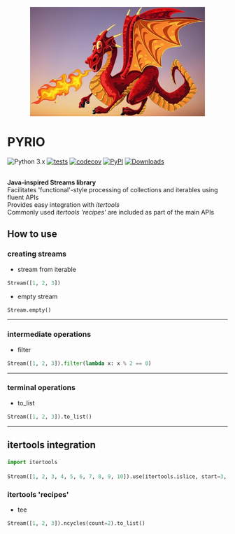 <p align="center">
  <img src="https://github.com/kaliv0/pyrio/blob/main/assets/Pyrio.jpg?raw=true" width="400" alt="Pyrio">
</p>

# PYRIO


![Python 3.x](https://img.shields.io/badge/python-3.12-blue?style=flat-square&logo=Python&logoColor=white)
[![tests](https://img.shields.io/github/actions/workflow/status/kaliv0/pyrio/ci.yml)](https://github.com/kaliv0/pyrio/actions/workflows/ci.yml)
[![codecov](https://codecov.io/gh/kaliv0/pyrio/graph/badge.svg?token=7EEG43BL33)](https://codecov.io/gh/kaliv0/pyrio)
[![PyPI](https://img.shields.io/pypi/v/pyrio.svg)](https://pypi.org/project/pyrio/)
[![Downloads](https://static.pepy.tech/badge/pyrio)](https://pepy.tech/project/pyrio)

<br><b>Java-inspired Streams library</b>
<br>Facilitates 'functional'-style processing of collections and iterables using fluent APIs
<br>Provides easy integration with <i>itertools</i>
<br>Commonly used <i>itertools 'recipes'</i> are included as part of the main APIs

## How to use
### creating streams
- stream from iterable
```python
Stream([1, 2, 3])
```
- empty stream
```python
Stream.empty()
```
--------------------------------------------
### intermediate operations
- filter
```python
Stream([1, 2, 3]).filter(lambda x: x % 2 == 0)
```
--------------------------------------------
### terminal operations
- to_list
```python
Stream([1, 2, 3]).to_list()
```
--------------------------------------------
## itertools integration

```python
import itertools

Stream([1, 2, 3, 4, 5, 6, 7, 8, 9, 10]).use(itertools.islice, start=3, stop=8)
```
### itertools 'recipes'
- tee
```python
Stream([1, 2, 3]).ncycles(count=2).to_list()
```
